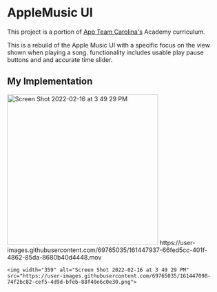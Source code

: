 # AppleMusic UI

This project is a portion of <a href="https://appteamcarolina.com">App Team Carolina's</a> Academy curriculum.

This is a rebuild of the Apple Music UI with a specific focus on the view shown when playing a song. functionality includes usable play pause buttons and and accurate time slider.

## My Implementation

<div align=left>
  <img height="350" alt="Screen Shot 2022-02-16 at 3 49 29 PM" src="https://user-images.githubusercontent.com/69765035/161447098-74f2bc82-cef5-4d9d-bfeb-88f40e6c0e30.png">
  https://user-images.githubusercontent.com/69765035/161447937-66fed5cc-401f-4862-85da-8680b40d4448.mov

</div>

```
<img width="359" alt="Screen Shot 2022-02-16 at 3 49 29 PM" src="https://user-images.githubusercontent.com/69765035/161447098-74f2bc82-cef5-4d9d-bfeb-88f40e6c0e30.png">




